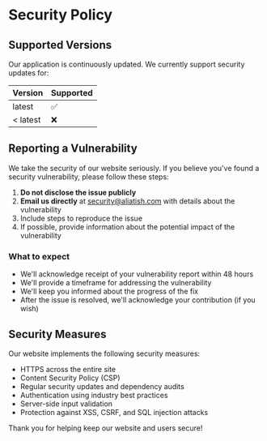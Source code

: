 # Security Policy

## Supported Versions

Our application is continuously updated. We currently support security updates for:

| Version | Supported          |
| ------- | ------------------ |
| latest  | :white_check_mark: |
| < latest   | :x:                |

## Reporting a Vulnerability

We take the security of our website seriously. If you believe you've found a security vulnerability, please follow these steps:

1. **Do not disclose the issue publicly**
2. **Email us directly** at security@aliatish.com with details about the vulnerability
3. Include steps to reproduce the issue
4. If possible, provide information about the potential impact of the vulnerability

### What to expect
- We'll acknowledge receipt of your vulnerability report within 48 hours
- We'll provide a timeframe for addressing the vulnerability
- We'll keep you informed about the progress of the fix
- After the issue is resolved, we'll acknowledge your contribution (if you wish)

## Security Measures

Our website implements the following security measures:

- HTTPS across the entire site
- Content Security Policy (CSP)
- Regular security updates and dependency audits
- Authentication using industry best practices
- Server-side input validation
- Protection against XSS, CSRF, and SQL injection attacks

Thank you for helping keep our website and users secure! 